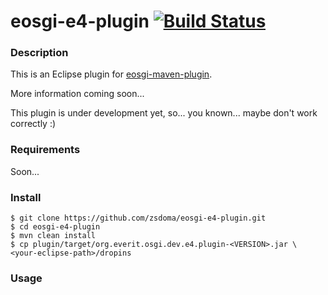 eosgi-e4-plugin [![Build Status](https://travis-ci.org/zsdoma/eosgi-e4-plugin.svg?branch=master)](https://travis-ci.org/zsdoma/eosgi-e4-plugin)
===============

### Description
This is an Eclipse plugin for [eosgi-maven-plugin](https://github.com/everit-org/eosgi-maven-plugin).

More information coming soon...

This plugin is under development yet, so... you known... maybe don't work correctly :)

### Requirements

Soon...

### Install
```
$ git clone https://github.com/zsdoma/eosgi-e4-plugin.git
$ cd eosgi-e4-plugin
$ mvn clean install
$ cp plugin/target/org.everit.osgi.dev.e4.plugin-<VERSION>.jar \
<your-eclipse-path>/dropins
```

### Usage
